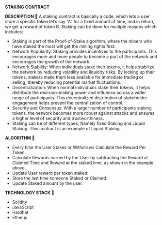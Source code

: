 **STAKING CONTRACT**

**DESCRIPTION 📌** 
A staking contract is basically a code, which lets a user store a specific token let’s say “A” for a fixed amount of time, and in return, we get   a reward of token B.
Staking can be done for multiple reasons which includes:
* Staking is part of the Proof-of-Stake algorithm, where the miners who have staked the most will get the mining rights first.
* Network Popularity: Staking provides incentives to the participants. This encourages more and more people to become a part of the network and         encourages the growth of the network.
* Network Stability: When individuals stake their tokens, it helps stabilize the network by reducing volatility and liquidity risks. By locking up       their tokens, stakers make them less available for immediate trading or selling, thereby reducing potential market fluctuations.
* Decentralization: When normal individuals stake their tokens, it helps distribute the decision-making power and influence across a wider range of     participants. This decentralized distribution of stakeholder engagement helps prevent the centralization of control.
* Security and Consensus: With a larger number of participants staking tokens, the network becomes more robust against attacks and ensures a higher     level of security and trustworthiness.
* Staking can be of different types, Namely fixed Staking and Liquid Staking. This contract is an example of Liquid Staking.

**ALGORITHM 📌**
* Every time the User Stakes or Withdraws Calculate the Reward Per Token.
* Calculate Rewards earned by the User by subtracting the Reward at Claimed Time and Reward at the staked time, as shown in the example above.
* Update User reward per token staked.
* Store the last time someone Staked or Claimed.
* Update Staked amount by the user.

**TECHNOLOGY STACK 📌**
* Solidity
* JavaScript
* Hardhat
* Ether.js

